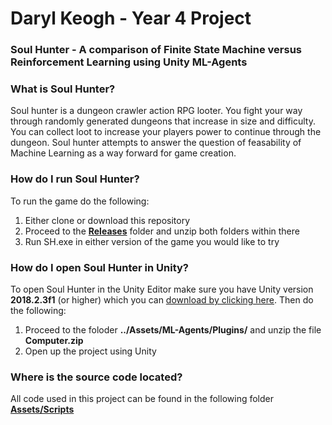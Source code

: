 # Daryl Keogh - Year 4 Project

### Soul Hunter - A comparison of Finite State Machine versus Reinforcement Learning using Unity ML-Agents 

### What is Soul Hunter?
Soul hunter is a dungeon crawler action RPG looter. You fight your way through randomly generated dungeons that increase in size and difficulty. You can collect loot to increase your players power to continue through the dungeon. Soul hunter attempts to answer the question of feasability of Machine Learning as a way forward for game creation.

### How do I run Soul Hunter?
To run the game do the following:
1. Either clone or download this repository 
2. Proceed to the [**Releases**](https://github.com/KDaryl/ProjectY4/tree/master/Releases) folder and unzip both folders within there
3. Run SH.exe in either version of the game you would like to try

### How do I open Soul Hunter in Unity?
To open Soul Hunter in the Unity Editor make sure you have Unity version **2018.2.3f1** (or higher) which you can [download by clicking here](https://download.unity3d.com/download_unity/bb579dc42f1d/Windows64EditorInstaller/UnitySetup64-2018.3.1f1.exe).
Then do the following:
1. Proceed to the foloder **../Assets/ML-Agents/Plugins/** and unzip the file **Computer.zip**
2. Open up the project using Unity

### Where is the source code located?
All code used in this project can be found in the following folder [**Assets/Scripts**](https://github.com/KDaryl/ProjectY4/tree/master/Assets/Scripts)
